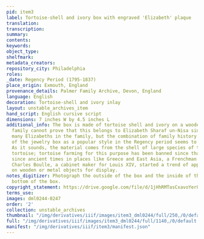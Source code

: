 ```yaml
---
pid: item3
label: Tortoise-shell and ivory box with engraved 'Elizabeth' plaque
translation:
transcription:
summary:
contents:
keywords:
object_type:
shelfmark:
metadata_creators:
repository_city: Philadelphia
roles:
_date: Regency Period (1795-1837)
place_origin: Exmouth, England
provenance_details: Palmer Family Archive, Devon, England
language: English
decoration: Tortoise-shell and ivory inlay
layout: unstable_archives_item
hand_script: English cursive script
dimensions: 7 inches W by 4.5 inches L
additional_info: The box is made of tortoise shell and ivory on a wooden base. The
  family cannot prove that this belongs to Elizabeth Sharaf un-Nisa since there are
  many Elizabeths in the family, but the combination of family history and the dating
  of the jewelry box as a popular style in the Regency period seems to make it likely.
  As it sounds, the material comes from the shell of large species of turtles and
  tortoise; tortoise farming for this purpose has been banned since that time. Used
  since ancient times in places like Greece and East Asia, a Frenchman named Andre
  Charles Boulle, a cabinet maker for Louis XIV, started a trend of applying tortoiseshell
  on wooden or metal objects for display.
notes_digitizer: Photograph the outside of the box and the inside of the box and the
  bottom of the box.
copyright_statement: https://drive.google.com/file/d/1jHhRMTasCxavoYer89Wn8_Xn65nL0sW0/view?usp=sharing
terms_use:
images: dml0244-0247
order: '2'
collection: unstable_archives
thumbnail: "/img/derivatives/iiif/images/item3_dml0244/full/250,/0/default.jpg"
full: "/img/derivatives/iiif/images/item3_dml0244/full/1140,/0/default.jpg"
manifest: "/img/derivatives/iiif/item3/manifest.json"
---
```

